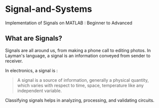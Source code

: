 # Signal-and-Systems
Implementation of Signals on MATLAB : Beginner to Advanced

## What are Signals?
Signals are all around us, from making a phone call to editing photos.
In Layman's language, a signal is an information conveyed from sender to receiver.

In electronics, a signal is :
> A signal is a source of information, generally a physical quantity, which varies with respect to time, space, temperature like any independent variable.

Classifying signals helps in analyzing, processing, and validating circuits.
